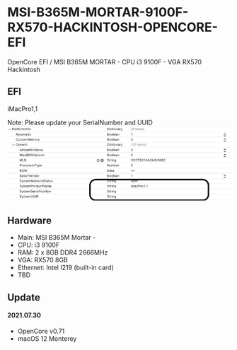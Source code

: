 # MSI-B365M-MORTAR-9100F-RX570-HACKINTOSH-OPENCORE-EFI
OpenCore EFI / MSI B365M MORTAR - CPU i3 9100F - VGA RX570 Hackintosh 

## EFI 
iMacPro1,1

Note: Please update your SerialNumber and UUID
![](./Pics/SerialNumber_UUID.png)

## Hardware
* Main: MSI B365M Mortar - 
* CPU: i3 9100F
* RAM: 2 x 8GB DDR4 2666MHz
* VGA: RX570 8GB
* Ethernet: Intel I219 (built-in card)
* TBD

## Update
#### 2021.07.30
* OpenCore v0.71
* macOS 12 Monterey
